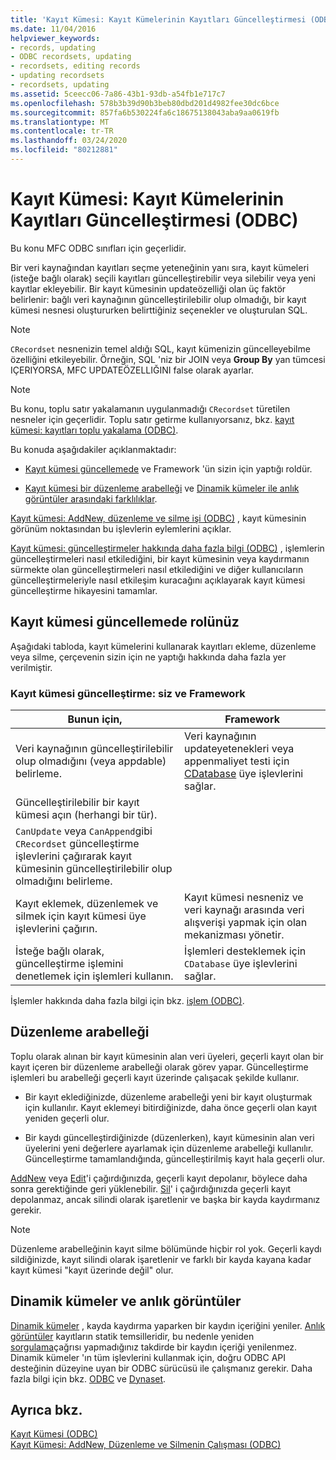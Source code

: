 ```yaml
---
title: 'Kayıt Kümesi: Kayıt Kümelerinin Kayıtları Güncelleştirmesi (ODBC)'
ms.date: 11/04/2016
helpviewer_keywords:
- records, updating
- ODBC recordsets, updating
- recordsets, editing records
- updating recordsets
- recordsets, updating
ms.assetid: 5ceecc06-7a86-43b1-93db-a54fb1e717c7
ms.openlocfilehash: 578b3b39d90b3beb80dbd201d4982fee30dc6bce
ms.sourcegitcommit: 857fa6b530224fa6c18675138043aba9aa0619fb
ms.translationtype: MT
ms.contentlocale: tr-TR
ms.lasthandoff: 03/24/2020
ms.locfileid: "80212881"
---
```

# <a name="recordset-how-recordsets-update-records-odbc"></a>Kayıt Kümesi: Kayıt Kümelerinin Kayıtları Güncelleştirmesi (ODBC)

Bu konu MFC ODBC sınıfları için geçerlidir.

Bir veri kaynağından kayıtları seçme yeteneğinin yanı sıra, kayıt kümeleri (isteğe bağlı olarak) seçili kayıtları güncelleştirebilir veya silebilir veya yeni kayıtlar ekleyebilir. Bir kayıt kümesinin updateözelliği olan üç faktör belirlenir: bağlı veri kaynağının güncelleştirilebilir olup olmadığı, bir kayıt kümesi nesnesi oluştururken belirttiğiniz seçenekler ve oluşturulan SQL.

> [!NOTE]
>  `CRecordset` nesnenizin temel aldığı SQL, kayıt kümenizin güncelleyebilme özelliğini etkileyebilir. Örneğin, SQL 'niz bir JOIN veya **Group By** yan tümcesi IÇERIYORSA, MFC UPDATEÖZELLIĞINI false olarak ayarlar.

> [!NOTE]
>  Bu konu, toplu satır yakalamanın uygulanmadığı `CRecordset` türetilen nesneler için geçerlidir. Toplu satır getirme kullanıyorsanız, bkz. [kayıt kümesi: kayıtları toplu yakalama (ODBC)](../../data/odbc/recordset-fetching-records-in-bulk-odbc.md).

Bu konuda aşağıdakiler açıklanmaktadır:

- [Kayıt kümesi güncellemede](#_core_your_role_in_recordset_updating) ve Framework 'ün sizin için yaptığı roldür.

- [Kayıt kümesi bir düzenleme arabelleği](#_core_the_edit_buffer) ve [Dinamik kümeler ile anlık görüntüler arasındaki farklılıklar](#_core_dynasets_and_snapshots).

[Kayıt kümesi: AddNew, düzenleme ve silme işi (ODBC)](../../data/odbc/recordset-how-addnew-edit-and-delete-work-odbc.md) , kayıt kümesinin görünüm noktasından bu işlevlerin eylemlerini açıklar.

[Kayıt kümesi: güncelleştirmeler hakkında daha fazla bilgi (ODBC)](../../data/odbc/recordset-more-about-updates-odbc.md) , işlemlerin güncelleştirmeleri nasıl etkilediğini, bir kayıt kümesinin veya kaydırmanın sürmekte olan güncelleştirmeleri nasıl etkilediğini ve diğer kullanıcıların güncelleştirmeleriyle nasıl etkileşim kuracağını açıklayarak kayıt kümesi güncelleştirme hikayesini tamamlar.

##  <a name="your-role-in-recordset-updating"></a><a name="_core_your_role_in_recordset_updating"></a>Kayıt kümesi güncellemede rolünüz

Aşağıdaki tabloda, kayıt kümelerini kullanarak kayıtları ekleme, düzenleme veya silme, çerçevenin sizin için ne yaptığı hakkında daha fazla yer verilmiştir.

### <a name="recordset-updating-you-and-the-framework"></a>Kayıt kümesi güncelleştirme: siz ve Framework

|Bunun için,|Framework|
|---------|-------------------|
|Veri kaynağının güncelleştirilebilir olup olmadığını (veya appdable) belirleme.|Veri kaynağının updateyetenekleri veya appenmaliyet testi için [CDatabase](../../mfc/reference/cdatabase-class.md) üye işlevlerini sağlar.|
|Güncelleştirilebilir bir kayıt kümesi açın (herhangi bir tür).||
|`CanUpdate` veya `CanAppend`gibi `CRecordset` güncelleştirme işlevlerini çağırarak kayıt kümesinin güncelleştirilebilir olup olmadığını belirleme.||
|Kayıt eklemek, düzenlemek ve silmek için kayıt kümesi üye işlevlerini çağırın.|Kayıt kümesi nesneniz ve veri kaynağı arasında veri alışverişi yapmak için olan mekanizması yönetir.|
|İsteğe bağlı olarak, güncelleştirme işlemini denetlemek için işlemleri kullanın.|İşlemleri desteklemek için `CDatabase` üye işlevlerini sağlar.|

İşlemler hakkında daha fazla bilgi için bkz. [işlem (ODBC)](../../data/odbc/transaction-odbc.md).

##  <a name="the-edit-buffer"></a><a name="_core_the_edit_buffer"></a>Düzenleme arabelleği

Toplu olarak alınan bir kayıt kümesinin alan veri üyeleri, geçerli kayıt olan bir kayıt içeren bir düzenleme arabelleği olarak görev yapar. Güncelleştirme işlemleri bu arabelleği geçerli kayıt üzerinde çalışacak şekilde kullanır.

- Bir kayıt eklediğinizde, düzenleme arabelleği yeni bir kayıt oluşturmak için kullanılır. Kayıt eklemeyi bitirdiğinizde, daha önce geçerli olan kayıt yeniden geçerli olur.

- Bir kaydı güncelleştirdiğinizde (düzenlerken), kayıt kümesinin alan veri üyelerini yeni değerlere ayarlamak için düzenleme arabelleği kullanılır. Güncelleştirme tamamlandığında, güncelleştirilmiş kayıt hala geçerli olur.

[AddNew](../../mfc/reference/crecordset-class.md#addnew) veya [Edit](../../mfc/reference/crecordset-class.md#edit)'i çağırdığınızda, geçerli kayıt depolanır, böylece daha sonra gerektiğinde geri yüklenebilir. [Sil](../../mfc/reference/crecordset-class.md#delete)' i çağırdığınızda geçerli kayıt depolanmaz, ancak silindi olarak işaretlenir ve başka bir kayda kaydırmanız gerekir.

> [!NOTE]
>  Düzenleme arabelleğinin kayıt silme bölümünde hiçbir rol yok. Geçerli kaydı sildiğinizde, kayıt silindi olarak işaretlenir ve farklı bir kayda kayana kadar kayıt kümesi "kayıt üzerinde değil" olur.

##  <a name="dynasets-and-snapshots"></a><a name="_core_dynasets_and_snapshots"></a>Dinamik kümeler ve anlık görüntüler

[Dinamik kümeler](../../data/odbc/dynaset.md) , kayda kaydırma yaparken bir kaydın içeriğini yeniler. [Anlık görüntüler](../../data/odbc/snapshot.md) kayıtların statik temsilleridir, bu nedenle yeniden [sorgulama](../../mfc/reference/crecordset-class.md#requery)çağrısı yapmadığınız takdirde bir kaydın içeriği yenilenmez. Dinamik kümeler 'ın tüm işlevlerini kullanmak için, doğru ODBC API desteğinin düzeyine uyan bir ODBC sürücüsü ile çalışmanız gerekir. Daha fazla bilgi için bkz. [ODBC](../../data/odbc/odbc-basics.md) ve [Dynaset](../../data/odbc/dynaset.md).

## <a name="see-also"></a>Ayrıca bkz.

[Kayıt Kümesi (ODBC)](../../data/odbc/recordset-odbc.md)<br/>
[Kayıt Kümesi: AddNew, Düzenleme ve Silmenin Çalışması (ODBC)](../../data/odbc/recordset-how-addnew-edit-and-delete-work-odbc.md)

